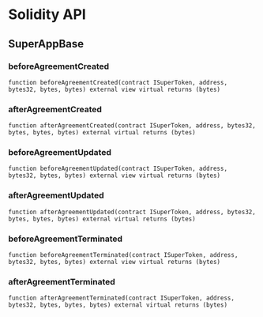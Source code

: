 # Solidity API

## SuperAppBase

### beforeAgreementCreated

```solidity
function beforeAgreementCreated(contract ISuperToken, address, bytes32, bytes, bytes) external view virtual returns (bytes)
```

### afterAgreementCreated

```solidity
function afterAgreementCreated(contract ISuperToken, address, bytes32, bytes, bytes, bytes) external virtual returns (bytes)
```

### beforeAgreementUpdated

```solidity
function beforeAgreementUpdated(contract ISuperToken, address, bytes32, bytes, bytes) external view virtual returns (bytes)
```

### afterAgreementUpdated

```solidity
function afterAgreementUpdated(contract ISuperToken, address, bytes32, bytes, bytes, bytes) external virtual returns (bytes)
```

### beforeAgreementTerminated

```solidity
function beforeAgreementTerminated(contract ISuperToken, address, bytes32, bytes, bytes) external view virtual returns (bytes)
```

### afterAgreementTerminated

```solidity
function afterAgreementTerminated(contract ISuperToken, address, bytes32, bytes, bytes, bytes) external virtual returns (bytes)
```

